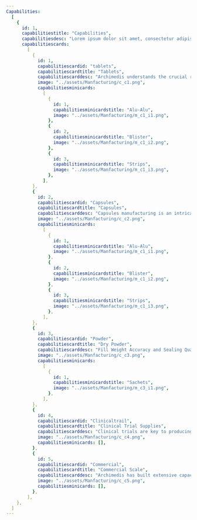 ```yaml
---
Capabilities:
  [
    {
      id: 1,
      capabilitiestitle: "Capabilities",
      capabilitiesdesc: "Lorem ipsum dolor sit amet, consectetur adipiscing elit. Nunc odio in et, lectus sit lorem id integer",
      capabilitiescards:
        [
          {
            id: 1,
            capabilitiescardid: "tablets",
            capabilitiescardtitle: "Tablets",
            capabilitiescarddesc: "Archimedis understands the crucial role every parameter – size and shape, coating and thickness – plays in the stability and effectiveness of a tablet. Our R&D and manufacturing departments work diligently to achieve the accurate molecular formulation, preserving the complete potential of the medicine.",
            image: "../assets/Manfacturing/c_c1.png",
            capabilitiesminicards:
              [
                {
                  id: 1,
                  capabilitiesminicardstitle: "Alu-Alu",
                  image: "../assets/Manfacturing/m_c1_i1.png",
                },
                {
                  id: 2,
                  capabilitiesminicardstitle: "Blister",
                  image: "../assets/Manfacturing/m_c1_i2.png",
                },
                {
                  id: 3,
                  capabilitiesminicardstitle: "Strips",
                  image: "../assets/Manfacturing/m_c1_i3.png",
                },
              ],
          },
          {
            id: 2,
            capabilitiescardid: "Capsules",
            capabilitiescardtitle: "Capsules",
            capabilitiescarddesc: "Capsules manufacturing is an intricate process that must include proficiency and expertise in parameters like the toughness and thickness of the capsule, coloring, preservation, lubrication, and surface treatment. We at Archimedis exactly attain the required specification with accuracy and sophistication that is achieved through advanced equipment.",
            image: "../assets/Manfacturing/c_c2.png",
            capabilitiesminicards:
              [
                {
                  id: 1,
                  capabilitiesminicardstitle: "Alu-Alu",
                  image: "../assets/Manfacturing/m_c1_i1.png",
                },
                {
                  id: 2,
                  capabilitiesminicardstitle: "Blister",
                  image: "../assets/Manfacturing/m_c1_i2.png",
                },
                {
                  id: 3,
                  capabilitiesminicardstitle: "Strips",
                  image: "../assets/Manfacturing/m_c1_i3.png",
                },
              ],
          },
          {
            id: 3,
            capabilitiescardid: "Powder",
            capabilitiescardtitle: "Dry Powder",
            capabilitiescarddesc: "Fill Weight Accuracy and Sealing Quality are the ultimate quantifiers of a dry powder sachet’s stability. Archimedis hosts a state-of-the-art Pakona Horizontal Filling machine that imparts important characteristics to the products, such as Accuracy of Fill Weight, Four- side Leak-proof Sealing, Wide Range of Fill Weight - 1 to 50 grams",
            image: "../assets/Manfacturing/c_c3.png",
            capabilitiesminicards:
              [
                {
                  id: 1,
                  capabilitiesminicardstitle: "Sachets",
                  image: "../assets/Manfacturing/m_c3_i1.png",
                },
              ],
          },
          {
            id: 4,
            capabilitiescardid: "Clinicaltrail",
            capabilitiescardtitle: "Clinical Trial Supplies",
            capabilitiescarddesc: "Clinical trials are key to producing new innovative medicine . Archimedis clinical trial supply process ensures your study drug is where you need it  and when you need it.",
            image: "../assets/Manfacturing/c_c4.png",
            capabilitiesminicards: [],
          },
          {
            id: 5,
            capabilitiescardid: "Commercial",
            capabilitiescardtitle: "Commercial Scale",
            capabilitiescarddesc: "Archimedis has built extensive capacity to manufacture commercial scale batches of any volume. We are backed by a robust mechanism that maintains the accuracy of formulation, while ensuring a swift pace of manufacturing. Devoid of human intervention, the system also blocks any impurity from entering into the medicines.",
            image: "../assets/Manfacturing/c_c5.png",
            capabilitiesminicards: [],
          },
        ],
    },
  ]
---
```

